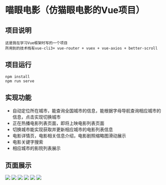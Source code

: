 # 喵眼电影（仿猫眼电影的Vue项目）

## 项目说明
```
这是我在学习Vue框架时写的一个项目
所用到的技术栈有vue-cli3+ vue-router + vuex + vue-axios + better-scroll
```


## 项目运行
```
npm install
npm run serve
```
## 实现功能
* 自动定位所在城市，能查询全国城市的信息，能根据字母导航查询相应城市的信息，点击实现切换城市
* 正在热播电影列表页面，即将上映电影列表页面
* 切换城市能实现获取并更新相应城市的电影列表信息
* 电影详情页，电影相关信息介绍，电影剧照缩略图滑动展示
* 电影关键字搜索
* 相应城市的影院列表展示

## 页面展示
![](https://github.com/shangchou-929/vue-miaoyan/raw/master/mydemo/demo1.png)
![](https://github.com/shangchou-929/vue-miaoyan/raw/master/mydemo/demo2.png)
![](https://github.com/shangchou-929/vue-miaoyan/raw/master/mydemo/demo3.png)
![](https://github.com/shangchou-929/vue-miaoyan/raw/master/mydemo/demo4.png)
![](https://github.com/shangchou-929/vue-miaoyan/raw/master/mydemo/demo5.png)
![](https://github.com/shangchou-929/vue-miaoyan/raw/master/mydemo/demo6.png)
